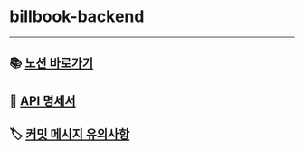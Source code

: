 # billbook-backend

---
## 📚 [노션 바로가기](https://www.notion.so/the-books-1d471c958f918010babede90e64da0dd?pvs=4)  
  
## 📘 [API 명세서](./docs/api.md)  
    
## 🏷️ [커밋 메시지 유의사항](./docs/type.md)  

